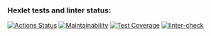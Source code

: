 ### Hexlet tests and linter status:
[![Actions Status](https://github.com/kat-git-hub/python-project-lvl3/workflows/hexlet-check/badge.svg)](https://github.com/kat-git-hub/python-project-lvl3/actions)      [![Maintainability](https://api.codeclimate.com/v1/badges/4a0f94909ae69177e03a/maintainability)](https://codeclimate.com/github/kat-git-hub/python-project-lvl3/maintainability)      [![Test Coverage](https://api.codeclimate.com/v1/badges/4a0f94909ae69177e03a/test_coverage)](https://codeclimate.com/github/kat-git-hub/python-project-lvl3/test_coverage)      [![linter-check](https://github.com/kat-git-hub/python-project-lvl3/actions/workflows/linter-check.yml/badge.svg)](https://github.com/kat-git-hub/python-project-lvl3/actions/workflows/linter-check.yml)

